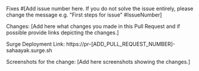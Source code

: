 Fixes #[Add issue number here. If you do not solve the issue entirely, please change the message e.g.
"First steps for issue" #IssueNumber]

Changes: [Add here what changes you made in this Pull Request and if possible provide links depicting the changes.]

Surge Deployment Link: https://pr-[ADD_PULL_REQUEST_NUMBER]-sahaayak.surge.sh
<!-- Ex. If PR number is #10 the link should be https://pr-10-sahaayak.surge.sh -->

Screenshots for the change: [Add here screenshots showing the changes.]
